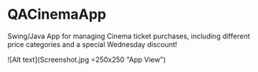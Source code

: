 # QACinemaApp

Swing/Java App for managing Cinema ticket purchases, including different price categories and a special Wednesday discount!

![Alt text](Screenshot.jpg =250x250 "App View")
